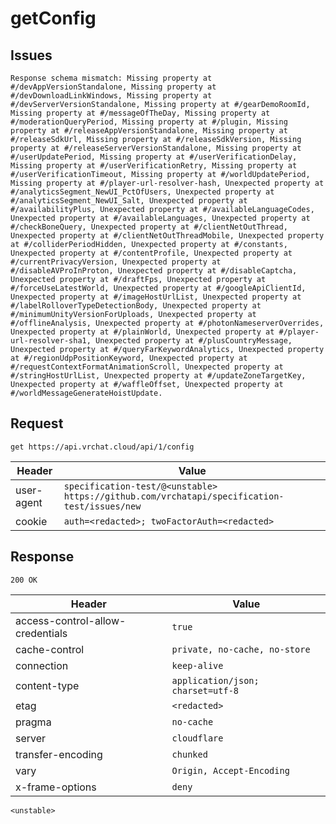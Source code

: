 # getConfig

## Issues
```
Response schema mismatch: Missing property at #/devAppVersionStandalone, Missing property at #/devDownloadLinkWindows, Missing property at #/devServerVersionStandalone, Missing property at #/gearDemoRoomId, Missing property at #/messageOfTheDay, Missing property at #/moderationQueryPeriod, Missing property at #/plugin, Missing property at #/releaseAppVersionStandalone, Missing property at #/releaseSdkUrl, Missing property at #/releaseSdkVersion, Missing property at #/releaseServerVersionStandalone, Missing property at #/userUpdatePeriod, Missing property at #/userVerificationDelay, Missing property at #/userVerificationRetry, Missing property at #/userVerificationTimeout, Missing property at #/worldUpdatePeriod, Missing property at #/player-url-resolver-hash, Unexpected property at #/analyticsSegment_NewUI_PctOfUsers, Unexpected property at #/analyticsSegment_NewUI_Salt, Unexpected property at #/availabilityPlus, Unexpected property at #/availableLanguageCodes, Unexpected property at #/availableLanguages, Unexpected property at #/checkBoneQuery, Unexpected property at #/clientNetOutThread, Unexpected property at #/clientNetOutThreadMobile, Unexpected property at #/colliderPeriodHidden, Unexpected property at #/constants, Unexpected property at #/contentProfile, Unexpected property at #/currentPrivacyVersion, Unexpected property at #/disableAVProInProton, Unexpected property at #/disableCaptcha, Unexpected property at #/draftFps, Unexpected property at #/forceUseLatestWorld, Unexpected property at #/googleApiClientId, Unexpected property at #/imageHostUrlList, Unexpected property at #/labelRolloverTypeDetectionBody, Unexpected property at #/minimumUnityVersionForUploads, Unexpected property at #/offlineAnalysis, Unexpected property at #/photonNameserverOverrides, Unexpected property at #/plainWorld, Unexpected property at #/player-url-resolver-sha1, Unexpected property at #/plusCountryMessage, Unexpected property at #/queryFarKeywordAnalytics, Unexpected property at #/regionUdpPositionKeyword, Unexpected property at #/requestContextFormatAnimationScroll, Unexpected property at #/stringHostUrlList, Unexpected property at #/updateZoneTargetKey, Unexpected property at #/waffleOffset, Unexpected property at #/worldMessageGenerateHoistUpdate.
```

## Request
`get https://api.vrchat.cloud/api/1/config`

| Header | Value |
| ------ | ----- |
| user-agent | `specification-test/@<unstable> https://github.com/vrchatapi/specification-test/issues/new` |
| cookie | `auth=<redacted>; twoFactorAuth=<redacted>` |


## Response
`200 OK`

| Header | Value |
| ------ | ----- |
| access-control-allow-credentials | `true` |
| cache-control | `private, no-cache, no-store` |
| connection | `keep-alive` |
| content-type | `application/json; charset=utf-8` |
| etag | `<redacted>` |
| pragma | `no-cache` |
| server | `cloudflare` |
| transfer-encoding | `chunked` |
| vary | `Origin, Accept-Encoding` |
| x-frame-options | `deny` |

```jsonc
<unstable>
```
